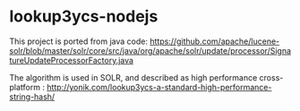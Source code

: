 # lookup3ycs-nodejs
This project is ported from java code: https://github.com/apache/lucene-solr/blob/master/solr/core/src/java/org/apache/solr/update/processor/SignatureUpdateProcessorFactory.java

The algorithm is used in SOLR, and described as high performance cross-platform : http://yonik.com/lookup3ycs-a-standard-high-performance-string-hash/

